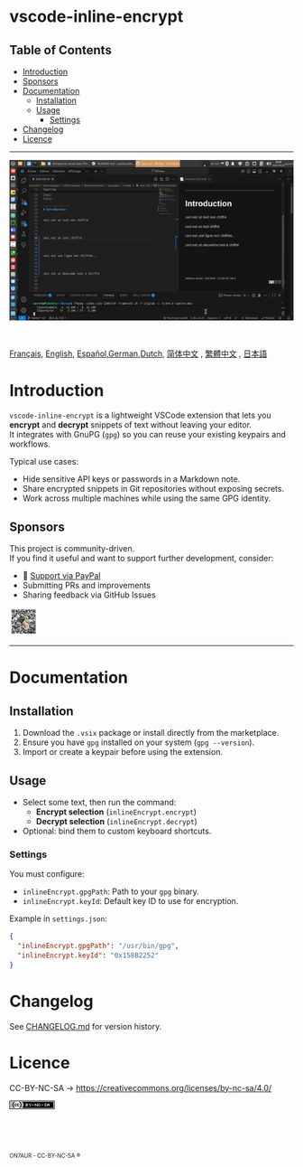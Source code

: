 vscode-inline-encrypt
==========

## Table of Contents  
- [Introduction](README.md#Introduction)  
- [Sponsors](README.md#Sponsors)  
- [Documentation](README.md#documentation)
  - [Installation](README.md#installation)
  - [Usage](README.md#usage)
    - [Settings](README.md#settings)
- [Changelog](README.md#changelog)
- [Licence](README.md#licence)

---

![demo](assets/capture.gif)

&nbsp;

[Français](README.FR.md), [English](README.md), [Español](README.ES.md),[German](README.DE.md),[Dutch](README.NL.md), [简体中文](zh-cn) , [繁體中文](zh-tw) , [日本語](ja-jp)


# Introduction
`vscode-inline-encrypt` is a lightweight VSCode extension that lets you **encrypt** and **decrypt** snippets of text without leaving your editor.  
It integrates with GnuPG (`gpg`) so you can reuse your existing keypairs and workflows.

Typical use cases:
- Hide sensitive API keys or passwords in a Markdown note.  
- Share encrypted snippets in Git repositories without exposing secrets.  
- Work across multiple machines while using the same GPG identity.

## Sponsors
This project is community-driven.  
If you find it useful and want to support further development, consider:
- :beers: [Support via PayPal](https://www.paypal.com/donate/?hosted_button_id=59CQFU7TNSWP2)
- Submitting PRs and improvements
- Sharing feedback via GitHub Issues

[<img src="assets/don_paypal.png" width="50"/>](assets/don_paypal.png)  


---

# Documentation

## Installation
1. Download the `.vsix` package or install directly from the marketplace.  
2. Ensure you have `gpg` installed on your system (`gpg --version`).  
3. Import or create a keypair before using the extension.  

## Usage
- Select some text, then run the command:  
  - **Encrypt selection** (`inlineEncrypt.encrypt`)  
  - **Decrypt selection** (`inlineEncrypt.decrypt`)  
- Optional: bind them to custom keyboard shortcuts.  

### Settings
You must configure:
- `inlineEncrypt.gpgPath`: Path to your `gpg` binary.  
- `inlineEncrypt.keyId`: Default key ID to use for encryption.  

Example in `settings.json`:
```json
{
  "inlineEncrypt.gpgPath": "/usr/bin/gpg",
  "inlineEncrypt.keyId": "0x158B2252"
}
```

# Changelog
See [CHANGELOG.md](changelog.md) for version history.


# Licence
CC-BY-NC-SA -> https://creativecommons.org/licenses/by-nc-sa/4.0/

<a rel="license" href="http://creativecommons.org/licenses/by-nc-sa/4.0/">
<img alt="Licence Creative Commons" style="border-width:0" src="Cc-by-nc-sa_icon.png" /></a>





<br><br><br>
<sub><small>ON7AUR - CC-BY-NC-SA ®</small></H4>
